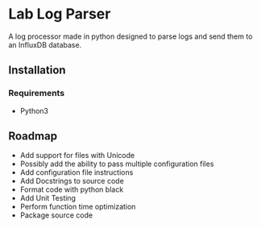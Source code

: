 # Lab Log Parser
A log processor made in python designed to parse logs and send them to an InfluxDB database.
## Installation
### Requirements
* Python3
## Roadmap
* Add support for files with Unicode
* Possibly add the ability to pass multiple configuration files
* Add configuration file instructions 
* Add Docstrings to source code
* Format code with python black
* Add Unit Testing
* Perform function time optimization
* Package source code
